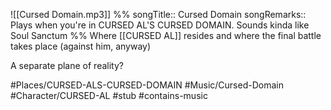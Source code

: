 ![[Cursed Domain.mp3]]
%%
songTitle:: Cursed Domain
songRemarks:: Plays when you're in CURSED AL'S CURSED DOMAIN. Sounds kinda like Soul Sanctum
%%
Where [[CURSED AL]] resides and where the final battle takes place (against him, anyway)

A separate plane of reality?

#Places/CURSED-ALS-CURSED-DOMAIN #Music/Cursed-Domain #Character/CURSED-AL #stub #contains-music 